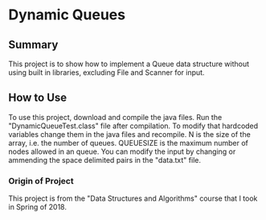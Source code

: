 # Dynamic Queues  
## Summary
This project is to show how to implement a Queue data structure without using built in libraries, excluding File and Scanner for input.

## How to Use
To use this project, download and compile the java files. Run the "DynamicQueueTest.class" file after compilation. To modify that hardcoded variables change them in the java files and recompile. N is the size of the array, i.e. the number of queues. QUEUESIZE is the maximum number of nodes allowed in an queue. You can modify the input by changing or ammending the space delimited pairs in the "data.txt" file.
  
### Origin of Project
This project is from the "Data Structures and Algorithms" course that I took in Spring of 2018.